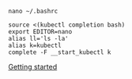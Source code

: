 ```
nano ~/.bashrc

source <(kubectl completion bash)
export EDITOR=nano
alias ll='ls -la'
alias k=kubectl
complete -F __start_kubectl k
```

[Getting started](https://github.com/kubernetes-sigs/kubespray/blob/master/docs/getting_started/getting-started.md)
